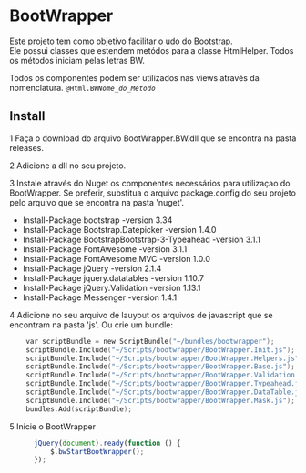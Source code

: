 # BootWrapper

Este projeto tem como objetivo facilitar o udo do Bootstrap.<br/>
Ele possui classes que estendem metódos para a classe HtmlHelper. Todos os métodos iniciam pelas letras BW.<br/>

Todos os componentes podem ser utilizados nas views através da nomenclatura.
<code>@Html.BW*Nome_do_Metodo*</code>

## Install

1 Faça o download do arquivo BootWrapper.BW.dll que se encontra na pasta releases.

2 Adicione a dll no seu projeto.

3 Instale através do Nuget os componentes necessários para utilizaçao do BootWrapper. Se preferir, substitua o arquivo package.config do seu projeto pelo arquivo que se encontra na pasta 'nuget'.
  * Install-Package bootstrap -version 3.34
  * Install-Package Bootstrap.Datepicker -version 1.4.0
  * Install-Package BootstrapBootstrap-3-Typeahead -version 3.1.1
  * Install-Package FontAwesome -version 3.1.1
  * Install-Package FontAwesome.MVC -version 1.0.0
  * Install-Package jQuery -version 2.1.4
  * Install-Package jquery.datatables -version 1.10.7
  * Install-Package jQuery.Validation -version 1.13.1
  * Install-Package Messenger -version 1.4.1

4 Adicione no seu arquivo de lauyout os arquivos de javascript que se encontram na pasta 'js'. Ou crie um bundle:
```C
    var scriptBundle = new ScriptBundle("~/bundles/bootwrapper");
    scriptBundle.Include("~/Scripts/bootwrapper/BootWrapper.Init.js");
    scriptBundle.Include("~/Scripts/bootwrapper/BootWrapper.Helpers.js");
    scriptBundle.Include("~/Scripts/bootwrapper/BootWrapper.Base.js");
    scriptBundle.Include("~/Scripts/bootwrapper/BootWrapper.Validation.js");
    scriptBundle.Include("~/Scripts/bootwrapper/BootWrapper.Typeahead.js");
    scriptBundle.Include("~/Scripts/bootwrapper/BootWrapper.DataTable.js");            
    scriptBundle.Include("~/Scripts/bootwrapper/BootWrapper.Mask.js");
    bundles.Add(scriptBundle);
```

5 Inicie o BootWrapper
```javascript
      jQuery(document).ready(function () {
          $.bwStartBootWrapper();
      });
```
  
